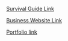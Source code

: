 [Survival Guide Link](https://ann562.github.io/Test/index.html)


[Business Website Link](https://ann562.github.io/business-website/)




[Portfolio link](https://ann562.github.io/port2/)
